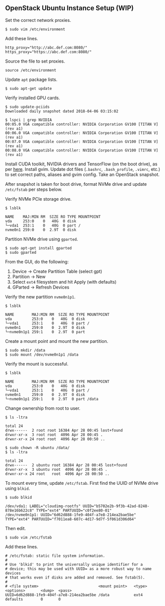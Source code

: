 ## OpenStack Ubuntu Instance Setup (WIP)

Set the correct network proxies.
```
$ sudo vim /etc/environment
```
Add these lines.
```
http_proxy="http://abc.def.com:8080/"
https_proxy="https://abc.def.com:8080/"
```
Source the file to set proxies.
```
source /etc/environment
```

Update `apt` package lists.
```
$ sudo apt-get update
```

Verify installed GPU cards.
```
$ sudo update-pciids
Downloaded daily snapshot dated 2018-04-06 03:15:02

$ lspci | grep NVIDIA
00:05.0 VGA compatible controller: NVIDIA Corporation GV100 [TITAN V] (rev a1)
00:06.0 VGA compatible controller: NVIDIA Corporation GV100 [TITAN V] (rev a1)
00:07.0 VGA compatible controller: NVIDIA Corporation GV100 [TITAN V] (rev a1)
00:08.0 VGA compatible controller: NVIDIA Corporation GV100 [TITAN V] (rev a1)
```

Install CUDA toolkit, NVIDIA drivers and TensorFlow (on the boot drive), as per [here](https://github.com/sjain-stanford/wrkstn-setup/blob/master/Ubuntu_README.md). Install gvim. Update dot files (`.bashrc`, `.bash_profile`, `.vimrc`, etc.) to set correct paths, aliases and gvim config. Take an OpenStack snapshot.

After snapshot is taken for boot drive, format NVMe drive and update `/etc/fstab` per steps below.

Verify NVMe PCIe storage drive.
```
$ lsblk

NAME    MAJ:MIN RM  SIZE RO TYPE MOUNTPOINT
vda     253:0    0   40G  0 disk
└─vda1  253:1    0   40G  0 part /
nvme0n1 259:0    0  2.9T  0 disk
```

Partition NVMe drive using `gparted`.
```
$ sudo apt-get install gparted
$ sudo gparted
```

From the GUI, do the following:

1) Device -> Create Partition Table (select gpt) 
2) Partition -> New
3) Select `ext4` filesystem and hit Apply (with defaults)
4) GParted -> Refresh Devices

Verify the new partition `nvme0n1p1`.
```
$ lsblk

NAME        MAJ:MIN RM  SIZE RO TYPE MOUNTPOINT
vda         253:0    0   40G  0 disk
└─vda1      253:1    0   40G  0 part /
nvme0n1     259:0    0  2.9T  0 disk
└─nvme0n1p1 259:1    0  2.9T  0 part
```

Create a mount point and mount the new partition.
```
$ sudo mkdir /data
$ sudo mount /dev/nvme0n1p1 /data
```

Verify the mount is successful.
```
$ lsblk

NAME        MAJ:MIN RM  SIZE RO TYPE MOUNTPOINT
vda         253:0    0   40G  0 disk
└─vda1      253:1    0   40G  0 part /
nvme0n1     259:0    0  2.9T  0 disk
└─nvme0n1p1 259:1    0  2.9T  0 part /data
```

Change ownership from root to user.
```
$ ls -ltra

total 24
drwx------  2 root root 16384 Apr 28 00:45 lost+found
drwxr-xr-x  3 root root  4096 Apr 28 00:45 .
drwxr-xr-x 24 root root  4096 Apr 28 00:50 ..

$ sudo chown -R ubuntu /data/
$ ls -ltra

total 24
drwx------  2 ubuntu root 16384 Apr 28 00:45 lost+found
drwxr-xr-x  3 ubuntu root  4096 Apr 28 00:45 .
drwxr-xr-x 24 root   root  4096 Apr 28 00:50 ..
```

To mount every time, update `/etc/fstab`. First find the UUID of NVMe drive using `blkid`.
```
$ sudo blkid

/dev/vda1: LABEL="cloudimg-rootfs" UUID="b5702e2b-9f3b-42ad-8248-878e16b622c8" TYPE="ext4" PARTUUID="c0f2ee80-01"
/dev/nvme0n1p1: UUID="6d62d888-1fe9-404f-a7e8-214ea2bae5be" TYPE="ext4" PARTUUID="f7011ea8-607c-4d17-9d7f-5f061d306d64"
```
Then edit.
```
$ sudo vim /etc/fstab
```
Add these lines.
```
# /etc/fstab: static file system information.
#
# Use 'blkid' to print the universally unique identifier for a
# device; this may be used with UUID= as a more robust way to name devices
# that works even if disks are added and removed. See fstab(5).
#
# <file system>                           <mount point>   <type>  <options>       <dump>  <pass>
UUID=6d62d888-1fe9-404f-a7e8-214ea2bae5be /data           ext4    defaults        0       0
```
